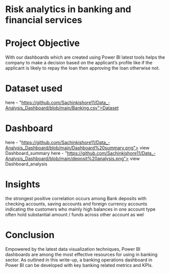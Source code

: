# Risk analytics in banking and financial services
# Project Objective
With our dashboards which are created using Power BI latest tools helps the company to make a decision based on the applicant’s profile like if the applicant is likely to repay the loan then approving the loan otherwise not.
# Dataset used
here - "https://github.com/Sachinkishore11/Data_-Analysis_Dashboard/blob/main/Banking.csv">Dataset</a>
# Dashboard
here - "https://github.com/Sachinkishore11/Data_-Analysis_Dashboard/blob/main/Dashboard%20summary.png"> view Dashboard_summary</a>
here - "https://github.com/Sachinkishore11/Data_-Analysis_Dashboard/blob/main/deposit%20analysis.png"> view Dashboard_analysis</a>

# Insights
the strongest positive correlation occurs among Bank deposits with checking accounts, saving accounts and foreign currency accounts indicating the customers who mainly high balances in one account type often hold substantial amount / funds across other account as wel

# Conclusion
Empowered by the latest data visualization techniques, Power BI dashboards are among the most effective resources for using in banking sector. As outlined in this write-up, a banking  operations dashboard in Power BI can be developed with key banking related metrics and KPIs.
